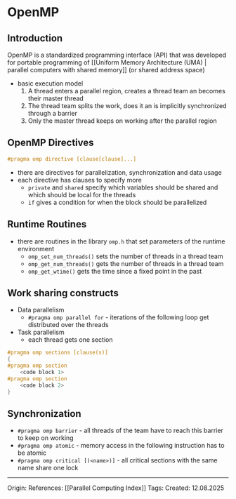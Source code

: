 # OpenMP

## Introduction

OpenMP is a standardized programming interface (API) that was developed for portable
programming of [[Uniform Memory Architecture (UMA) | parallel computers with shared memory]] (or
shared address space)

- basic execution model
	1. A thread enters a parallel region, creates a thread team an becomes their master thread
	2. The thread team splits the work, does it an is implicitly synchronized through a barrier
	3. Only the master thread keeps on working after the parallel region

## OpenMP Directives

```c++
#pragma omp directive [clause[clause]...]
```
- there are directives for parallelization, synchronization and data usage
- each directive has clauses to specify more 
	- `private` and `shared` specify which variables should be shared and which should be local for the threads
	- `if` gives a condition for when the block should be parallelized

## Runtime Routines

- there are routines in the library `omp.h` that set parameters of the runtime environment
	- `omp_set_num_threads()` sets the number of threads in a thread team
	- `omp_get_num_threads()` gets the number of threads in a thread team
	- `omp_get_wtime()` gets the time since a fixed point in the past

## Work sharing constructs

- Data parallelism
	- `#pragma omp parallel for` - iterations of the following loop get distributed over the threads
- Task parallelism
	- each thread gets one section
```c++
#pragma omp sections [clause(s)]
{
#pragma omp section
	<code block 1>
#pragma omp section
	<code block 2>
}
```

## Synchronization

- `#pragma omp barrier` - all threads of the team have to reach this barrier to keep on working
- `#pragma omp atomic` - memory access in the following instruction has to be atomic
- `#pragma omp critical [(<name>)]` - all critical sections with the same name share one lock
---

Origin: 
References: [[Parallel Computing Index]]
Tags: 
Created: 12.08.2025

